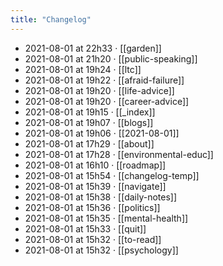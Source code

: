 ```yaml
---
title: "Changelog"
---
```


- 2021-08-01 at 22h33 · [[garden]]
- 2021-08-01 at 21h20 · [[public-speaking]]
- 2021-08-01 at 19h24 · [[ltc]]
- 2021-08-01 at 19h22 · [[afraid-failure]]
- 2021-08-01 at 19h20 · [[life-advice]]
- 2021-08-01 at 19h20 · [[career-advice]]
- 2021-08-01 at 19h15 · [[_index]]
- 2021-08-01 at 19h07 · [[blogs]]
- 2021-08-01 at 19h06 · [[2021-08-01]]
- 2021-08-01 at 17h29 · [[about]]
- 2021-08-01 at 17h28 · [[environmental-educ]]
- 2021-08-01 at 16h10 · [[roadmap]]
- 2021-08-01 at 15h54 · [[changelog-temp]]
- 2021-08-01 at 15h39 · [[navigate]]
- 2021-08-01 at 15h38 · [[daily-notes]]
- 2021-08-01 at 15h36 · [[politics]]
- 2021-08-01 at 15h35 · [[mental-health]]
- 2021-08-01 at 15h33 · [[quit]]
- 2021-08-01 at 15h32 · [[to-read]]
- 2021-08-01 at 15h32 · [[psychology]]
